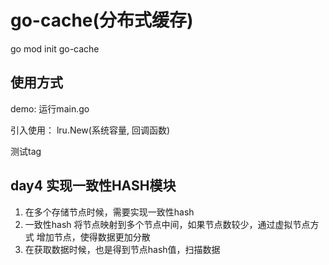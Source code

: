 # go-cache(分布式缓存)

go mod init go-cache

## 使用方式
demo: 运行main.go

引入使用：
lru.New(系统容量, 回调函数)

测试tag

## day4  实现一致性HASH模块

1. 在多个存储节点时候，需要实现一致性hash
2. 一致性hash 将节点映射到多个节点中间，如果节点数较少，通过虚拟节点方式
   增加节点，使得数据更加分散
3. 在获取数据时候，也是得到节点hash值，扫描数据
